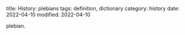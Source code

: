 title: History: plebians
tags: definition, dictionary
category: history
date: 2022-04-10
modified: 2022-04-10


 plebian.




